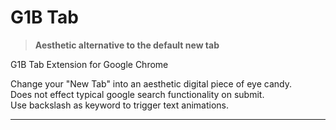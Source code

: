 # G1B Tab

> **Aesthetic alternative to the default new tab**

G1B Tab Extension for Google Chrome

Change your "New Tab" into an aesthetic digital piece of eye candy.  
Does not effect typical google search functionality on submit.  
Use backslash as keyword to trigger text animations.

----------------------------------------------------------------
